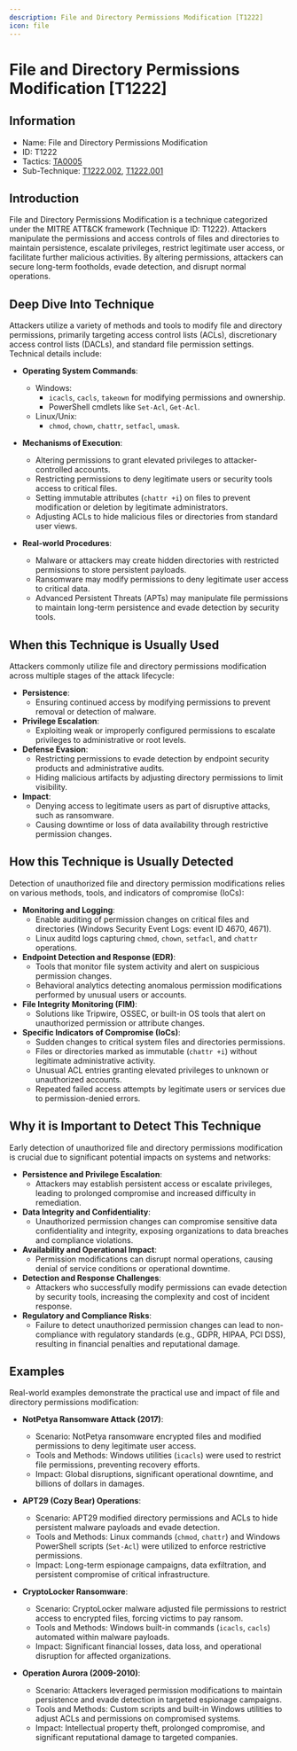 ```yaml
---
description: File and Directory Permissions Modification [T1222]
icon: file
---
```


# File and Directory Permissions Modification [T1222]

## Information

- Name: File and Directory Permissions Modification
- ID: T1222
- Tactics: [TA0005](../TA0005/TA0005.md)
- Sub-Technique: [T1222.002](./T1222.002.md), [T1222.001](./T1222.001.md)

## Introduction

File and Directory Permissions Modification is a technique categorized under the MITRE ATT&CK framework (Technique ID: T1222). Attackers manipulate the permissions and access controls of files and directories to maintain persistence, escalate privileges, restrict legitimate user access, or facilitate further malicious activities. By altering permissions, attackers can secure long-term footholds, evade detection, and disrupt normal operations.

## Deep Dive Into Technique

Attackers utilize a variety of methods and tools to modify file and directory permissions, primarily targeting access control lists (ACLs), discretionary access control lists (DACLs), and standard file permission settings. Technical details include:

- **Operating System Commands**:

  - Windows:
    - `icacls`, `cacls`, `takeown` for modifying permissions and ownership.
    - PowerShell cmdlets like `Set-Acl`, `Get-Acl`.
  - Linux/Unix:
    - `chmod`, `chown`, `chattr`, `setfacl`, `umask`.

- **Mechanisms of Execution**:

  - Altering permissions to grant elevated privileges to attacker-controlled accounts.
  - Restricting permissions to deny legitimate users or security tools access to critical files.
  - Setting immutable attributes (`chattr +i`) on files to prevent modification or deletion by legitimate administrators.
  - Adjusting ACLs to hide malicious files or directories from standard user views.

- **Real-world Procedures**:
  - Malware or attackers may create hidden directories with restricted permissions to store persistent payloads.
  - Ransomware may modify permissions to deny legitimate user access to critical data.
  - Advanced Persistent Threats (APTs) may manipulate file permissions to maintain long-term persistence and evade detection by security tools.

## When this Technique is Usually Used

Attackers commonly utilize file and directory permissions modification across multiple stages of the attack lifecycle:

- **Persistence**:
  - Ensuring continued access by modifying permissions to prevent removal or detection of malware.
- **Privilege Escalation**:
  - Exploiting weak or improperly configured permissions to escalate privileges to administrative or root levels.
- **Defense Evasion**:
  - Restricting permissions to evade detection by endpoint security products and administrative audits.
  - Hiding malicious artifacts by adjusting directory permissions to limit visibility.
- **Impact**:
  - Denying access to legitimate users as part of disruptive attacks, such as ransomware.
  - Causing downtime or loss of data availability through restrictive permission changes.

## How this Technique is Usually Detected

Detection of unauthorized file and directory permission modifications relies on various methods, tools, and indicators of compromise (IoCs):

- **Monitoring and Logging**:
  - Enable auditing of permission changes on critical files and directories (Windows Security Event Logs: event ID 4670, 4671).
  - Linux auditd logs capturing `chmod`, `chown`, `setfacl`, and `chattr` operations.
- **Endpoint Detection and Response (EDR)**:
  - Tools that monitor file system activity and alert on suspicious permission changes.
  - Behavioral analytics detecting anomalous permission modifications performed by unusual users or accounts.
- **File Integrity Monitoring (FIM)**:
  - Solutions like Tripwire, OSSEC, or built-in OS tools that alert on unauthorized permission or attribute changes.
- **Specific Indicators of Compromise (IoCs)**:
  - Sudden changes to critical system files and directories permissions.
  - Files or directories marked as immutable (`chattr +i`) without legitimate administrative activity.
  - Unusual ACL entries granting elevated privileges to unknown or unauthorized accounts.
  - Repeated failed access attempts by legitimate users or services due to permission-denied errors.

## Why it is Important to Detect This Technique

Early detection of unauthorized file and directory permissions modification is crucial due to significant potential impacts on systems and networks:

- **Persistence and Privilege Escalation**:
  - Attackers may establish persistent access or escalate privileges, leading to prolonged compromise and increased difficulty in remediation.
- **Data Integrity and Confidentiality**:
  - Unauthorized permission changes can compromise sensitive data confidentiality and integrity, exposing organizations to data breaches and compliance violations.
- **Availability and Operational Impact**:
  - Permission modifications can disrupt normal operations, causing denial of service conditions or operational downtime.
- **Detection and Response Challenges**:
  - Attackers who successfully modify permissions can evade detection by security tools, increasing the complexity and cost of incident response.
- **Regulatory and Compliance Risks**:
  - Failure to detect unauthorized permission changes can lead to non-compliance with regulatory standards (e.g., GDPR, HIPAA, PCI DSS), resulting in financial penalties and reputational damage.

## Examples

Real-world examples demonstrate the practical use and impact of file and directory permissions modification:

- **NotPetya Ransomware Attack (2017)**:

  - Scenario: NotPetya ransomware encrypted files and modified permissions to deny legitimate user access.
  - Tools and Methods: Windows utilities (`icacls`) were used to restrict file permissions, preventing recovery efforts.
  - Impact: Global disruptions, significant operational downtime, and billions of dollars in damages.

- **APT29 (Cozy Bear) Operations**:

  - Scenario: APT29 modified directory permissions and ACLs to hide persistent malware payloads and evade detection.
  - Tools and Methods: Linux commands (`chmod`, `chattr`) and Windows PowerShell scripts (`Set-Acl`) were utilized to enforce restrictive permissions.
  - Impact: Long-term espionage campaigns, data exfiltration, and persistent compromise of critical infrastructure.

- **CryptoLocker Ransomware**:

  - Scenario: CryptoLocker malware adjusted file permissions to restrict access to encrypted files, forcing victims to pay ransom.
  - Tools and Methods: Windows built-in commands (`icacls`, `cacls`) automated within malware payloads.
  - Impact: Significant financial losses, data loss, and operational disruption for affected organizations.

- **Operation Aurora (2009-2010)**:
  - Scenario: Attackers leveraged permission modifications to maintain persistence and evade detection in targeted espionage campaigns.
  - Tools and Methods: Custom scripts and built-in Windows utilities to adjust ACLs and permissions on compromised systems.
  - Impact: Intellectual property theft, prolonged compromise, and significant reputational damage to targeted companies.
